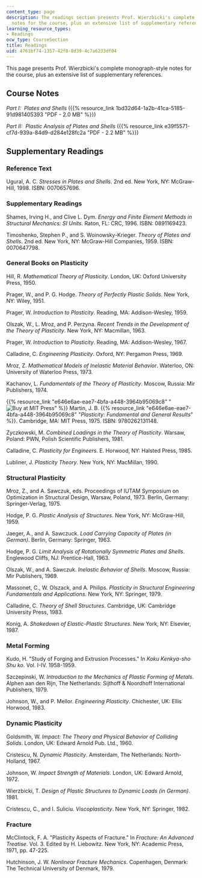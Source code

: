 ```yaml
---
content_type: page
description: The readings section presents Prof. Wierzbicki's complete monograph-style
  notes for the course, plus an extensive list of supplementary references.
learning_resource_types:
- Readings
ocw_type: CourseSection
title: Readings
uid: 4761bf74-1357-42f8-8d39-4c7a6233df04
---
```


This page presents Prof. Wierzbicki's complete monograph-style notes for the course, plus an extensive list of supplementary references.

Course Notes
------------

_Part I:  Plates and Shells_ ({{% resource_link 1bd32d64-1a2b-41ca-5185-91d981405393 "PDF - 2.0 MB" %}})

_Part II:  Plastic Analysis of Plates and Shells_ ({{% resource_link e39f5571-cf7d-939a-84d9-d284e128fc2a "PDF - 2.2 MB" %}})

Supplementary Readings
----------------------

### Reference Text

Ugural, A. C. _Stresses in Plates and Shells_. 2nd ed. New York, NY: McGraw-Hill, 1998. ISBN: 0070657696.

### Supplementary Readings

Shames, Irving H., and Clive L. Dym. _Energy and Finite Element Methods in Structural Mechanics: SI Units._ Raton, FL: CRC, 1996. ISBN: 0891169423.

Timoshenko, Stephen P., and S. Woinowsky-Krieger. _Theory of Plates and Shells_. 2nd ed. New York, NY: McGraw-Hill Companies, 1959. ISBN: 0070647798.

### General Books on Plasticity

Hill, R. _Mathematical Theory of Plasticity_. London, UK: Oxford University Press, 1950.

Prager, W., and P. G. Hodge. _Theory of Perfectly Plastic Solids_. New York, NY: Wiley, 1951.

Prager, W. _Introduction to Plasticity_. Reading, MA: Addison-Wesley, 1959.

Olszak, W., L. Mroz, and P. Perzyna. _Recent Trends in the Development of the Theory of Plasticity_. New York, NY: Macmillan, 1963.

Prager, W. _Introduction to Plasticity_. Reading, MA: Addison-Wesley, 1967.

Calladine, C. _Engineering Plasticity_. Oxford, NY: Pergamon Press, 1969.

Mroz, Z. _Mathematical Models of Inelastic Material Behavior_. Waterloo, ON: University of Waterloo Press, 1973.

Kachanov, L. _Fundamentals of the Theory of Plasticity_. Moscow, Russia: Mir Publishers, 1974.

{{% resource_link "e646e6ae-eae7-4bfa-a448-3964b95069c8" "![Buy at MIT Press](/images/mp_logo.gif)" %}} Martin, J. B. {{% resource_link "e646e6ae-eae7-4bfa-a448-3964b95069c8" "_Plasticity: Fundamental and General Results_" %}}. Cambridge, MA: MIT Press, 1975. ISBN: 9780262131148.

Zyczkowski, M. _Combined Loadings in the Theory of Plasticity_. Warsaw, Poland: PWN, Polish Scientific Publishers, 1981.

Calladine, C. _Plasticity for Engineers_. E. Horwood, NY: Halsted Press, 1985.

Lubliner, J. _Plasticity Theory_. New York, NY: MacMillan, 1990.

### Structural Plasticity

Mroz, Z., and A. Sawczuk, eds. Proceedings of IUTAM Symposium on Optimization in Structural Design, Warsaw, Poland, 1973. Berlin, Germany: Springer-Verlag, 1975.

Hodge, P. G. _Plastic Analysis of Structures_. New York, NY: McGraw-Hill, 1959.

Jaeger, A., and A. Sawczuck. _Load Carrying Capacity of Plates (in German)_. Berlin, Germany: Springer, 1963.

Hodge, P. G. _Limit Analysis of Rotationally Symmetric Plates and Shells_. Englewood Cliffs, NJ: Prentice-Hall, 1963.

Olszak, W., and A. Sawczuk. _Inelastic Behavior of Shells_. Moscow, Russia: Mir Publishers, 1969.

Massonet, C., W. Olszack, and A. Philips. _Plasticity in Structural Engineering Fundamentals and Applications_. New York, NY: Springer, 1979.

Calladine, C. _Theory of Shell Structures_. Cambridge, UK: Cambridge University Press, 1983.

Konig, A. _Shakedown of Elastic-Plastic Structures_. New York, NY: Elsevier, 1987.

### Metal Forming

Kudo, H. "Study of Forging and Extrusion Processes." In _Koku Kenkya-sho Shu ko_. Vol. I-IV. 1958-1959.

Szczepinski, W. _Introduction to the Mechanics of Plastic Forming of Metals_. Alphen aan den Rijn, The Netherlands: Sijthoff & Noordhoff International Publishers, 1979.

Johnson, W., and P. Mellor. _Engineering Plasticity_. Chichester, UK: Ellis Horwood, 1983.

### Dynamic Plasticity

Goldsmith, W. _Impact: The Theory and Physical Behavior of Colliding Solids_. London, UK: Edward Arnold Pub. Ltd., 1960.

Cristescu, N. _Dynamic Plasticity_. Amsterdam, The Netherlands: North-Holland, 1967.

Johnson, W. _Impact Strength of Materials_. London, UK: Edward Arnold, 1972.

Wierzbicki, T. _Design of Plastic Structures to Dynamic Loads (in German)_. 1981.

Cristescu, C., and I. Suliciu. _Viscoplasticity_. New York, NY: Springer, 1982.

### Fracture

McClintock, F. A. "Plasticity Aspects of Fracture." In _Fracture: An Advanced Treatise_. Vol. 3. Edited by H. Liebowitz. New York, NY: Academic Press, 1971, pp. 47-225.

Hutchinson, J. W. _Nonlinear Fracture Mechanics_. Copenhagen, Denmark: The Technical University of Denmark, 1979.